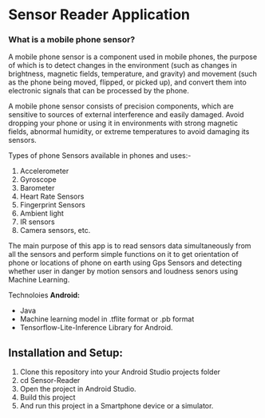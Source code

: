 # Sensor Reader Application
###  What is a mobile phone sensor?
A mobile phone sensor is a component used in mobile phones, the purpose of which is to detect changes in the environment (such as changes in brightness, magnetic fields, temperature, and gravity) and movement (such as the phone being moved, flipped, or picked up), and convert them into electronic signals that can be processed by the phone.

A mobile phone sensor consists of precision components, which are sensitive to sources of external interference and easily damaged. Avoid dropping your phone or using it in environments with strong magnetic fields, abnormal humidity, or extreme temperatures to avoid damaging its sensors.

Types of phone Sensors available in phones and uses:-
1. Accelerometer
2. Gyroscope
3. Barometer
4. Heart Rate Sensors
5. Fingerprint Sensors
6. Ambient light
7. IR sensors
8. Camera sensors, etc.

The main purpose of this app is to read sensors data simultaneously from all
the sensors and perform simple functions on it to get orientation of phone or locations of phone on earth using
Gps Sensors and detecting whether user in danger by motion sensors and loudness senors
 using Machine Learning.

Technoloies
**Android:**
- Java
- Machine learning model in .tflite format or .pb format
- Tensorflow-Lite-Inference Library for Android.

## Installation and Setup:
1. Clone this repository into your Android Studio projects folder
2. cd Sensor-Reader
3. Open the project in Android Studio.
4. Build this project
5. And run this project in a Smartphone device or a simulator.



